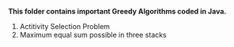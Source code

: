 **This folder contains important Greedy Algorithms coded in Java.**


1) Actitivity Selection Problem
2) Maximum equal sum possible in three stacks
